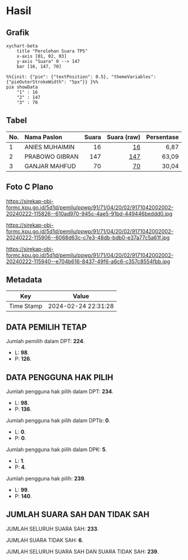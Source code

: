 # Hasil

## Grafik

```mermaid
xychart-beta
    title "Perolehan Suara TPS"
    x-axis [01, 02, 03]
    y-axis "Suara" 0 --> 147
    bar [16, 147, 70]
```

```mermaid
%%{init: {"pie": {"textPosition": 0.5}, "themeVariables": {"pieOuterStrokeWidth": "5px"}} }%%
pie showData
    "1" : 16
    "2" : 147
    "3" : 70
```

## Tabel

| No. | Nama Paslon    | Suara | Suara (raw) | Persentase |
|:--- |:-------------- | -----:| -----------:| ----------:|
| 1   | ANIES MUHAIMIN | 16    | [16][p-1]   | 6,87       |
| 2   | PRABOWO GIBRAN | 147   | [147][p-2]  | 63,09      |
| 3   | GANJAR MAHFUD  | 70    | [70][p-3]   | 30,04      |


[p-1]: https://github.com/gigit-pemilu/pemilu-2024-91-papua/blob/main/pilpres/hitung-suara/sub/91-papua/sub/71-kota-jayapura/sub/04-muara-tami/sub/2002-skouw-yambe/sub/002-tps/sub/paslon-1.txt
[p-2]: https://github.com/gigit-pemilu/pemilu-2024-91-papua/blob/main/pilpres/hitung-suara/sub/91-papua/sub/71-kota-jayapura/sub/04-muara-tami/sub/2002-skouw-yambe/sub/002-tps/sub/paslon-2.txt
[p-3]: https://github.com/gigit-pemilu/pemilu-2024-91-papua/blob/main/pilpres/hitung-suara/sub/91-papua/sub/71-kota-jayapura/sub/04-muara-tami/sub/2002-skouw-yambe/sub/002-tps/sub/paslon-3.txt

## Foto C Plano

https://sirekap-obj-formc.kpu.go.id/5d1d/pemilu/ppwp/91/71/04/20/02/9171042002002-20240222-115826--610ad970-945c-4ae5-91bd-449446beddd0.jpg

https://sirekap-obj-formc.kpu.go.id/5d1d/pemilu/ppwp/91/71/04/20/02/9171042002002-20240222-115906--6068d63c-c7e3-48db-bdb0-e37a77c5a61f.jpg

https://sirekap-obj-formc.kpu.go.id/5d1d/pemilu/ppwp/91/71/04/20/02/9171042002002-20240222-115940--e704b616-8437-49f6-a6c6-c357c8554fbb.jpg


## Metadata

| Key        | Value               |
| ---------- | ------------------- |
| Time Stamp | 2024-02-24 22:31:28 |


## DATA PEMILIH TETAP

Jumlah pemilih dalam DPT: **224**.
 * L: **98**.
 * P: **126**.

## DATA PENGGUNA HAK PILIH

Jumlah pengguna hak pilih dalam DPT: **234**.
 * L: **98**.
 * P: **136**.

Jumlah pengguna hak pilih dalam DPTb: **0**.
 * L: **0**.
 * P: **0**.

Jumlah pengguna hak pilih dalam DPK: **5**.
 * L: **1**.
 * P: **4**.

Jumlah pengguna hak pilih: **239**.
 * L: **99**.
 * P: **140**.

## JUMLAH SUARA SAH DAN TIDAK SAH

JUMLAH SELURUH SUARA SAH: **233**.

JUMLAH SUARA TIDAK SAH: **6**.

JUMLAH SELURUH SUARA SAH DAN SUARA TIDAK SAH: **239**.


